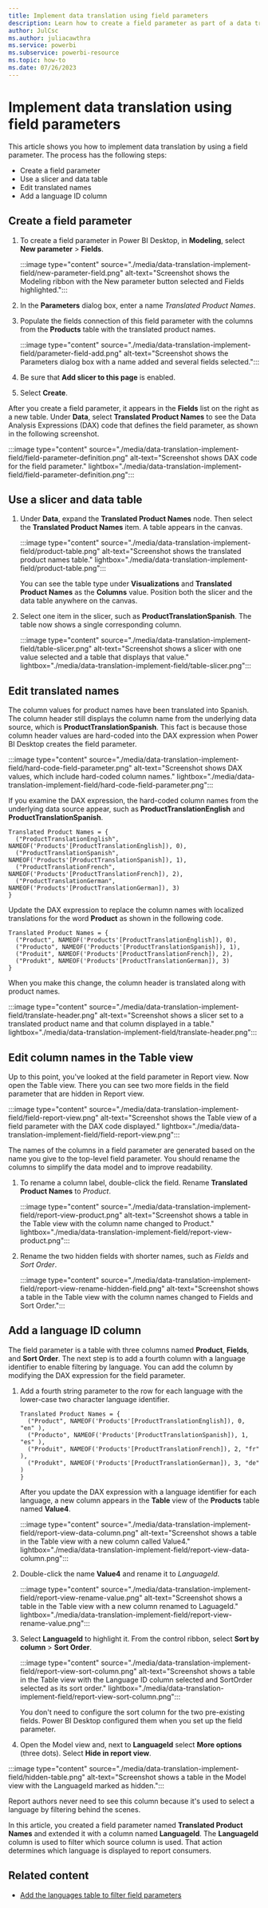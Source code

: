 ```yaml
---
title: Implement data translation using field parameters
description: Learn how to create a field parameter as part of a data translation approach to multiple-language reports in Power BI.
author: JulCsc   
ms.author: juliacawthra
ms.service: powerbi
ms.subservice: powerbi-resource
ms.topic: how-to
ms.date: 07/26/2023
---
```

# Implement data translation using field parameters

This article shows you how to implement data translation by using a field parameter. The process has the following steps:

- Create a field parameter
- Use a slicer and data table
- Edit translated names
- Add a language ID column

## Create a field parameter

1. To create a field parameter in Power BI Desktop, in **Modeling**, select **New parameter** > **Fields**.

   :::image type="content" source="./media/data-translation-implement-field/new-parameter-field.png" alt-text="Screenshot shows the Modeling ribbon with the New parameter button selected and Fields highlighted.":::

1. In the **Parameters** dialog box, enter a name *Translated Product Names*.
1. Populate the fields connection of this field parameter with the columns from the **Products** table with the translated product names.

   :::image type="content" source="./media/data-translation-implement-field/parameter-field-add.png" alt-text="Screenshot shows the Parameters dialog box with a name added and several fields selected.":::

1. Be sure that **Add slicer to this page** is enabled.
1. Select **Create**.

After you create a field parameter, it appears in the **Fields** list on the right as a new table. Under **Data**, select **Translated Product Names** to see the Data Analysis Expressions (DAX) code that defines the field parameter, as shown in the following screenshot.

:::image type="content" source="./media/data-translation-implement-field/field-parameter-definition.png" alt-text="Screenshot shows DAX code for the field parameter." lightbox="./media/data-translation-implement-field/field-parameter-definition.png":::

## Use a slicer and data table

1. Under **Data**, expand the **Translated Product Names** node. Then select the **Translated Product Names** item. A table appears in the canvas.

   :::image type="content" source="./media/data-translation-implement-field/product-table.png" alt-text="Screenshot shows the translated product names table." lightbox="./media/data-translation-implement-field/product-table.png":::

   You can see the table type under **Visualizations** and **Translated Product Names** as the **Columns** value. Position both the slicer and the data table anywhere on the canvas.

1. Select one item in the slicer, such as **ProductTranslationSpanish**. The table now shows a single corresponding column.

   :::image type="content" source="./media/data-translation-implement-field/table-slicer.png" alt-text="Screenshot shows a slicer with one value selected and a table that displays that value." lightbox="./media/data-translation-implement-field/table-slicer.png":::

## Edit translated names

The column values for product names have been translated into Spanish. The column header still displays the column name from the underlying data source, which is **ProductTranslationSpanish**. This fact is because those column header values are hard-coded into the DAX expression when Power BI Desktop creates the field parameter.

:::image type="content" source="./media/data-translation-implement-field/hard-code-field-parameter.png" alt-text="Screenshot shows DAX values, which include hard-coded column names." lightbox="./media/data-translation-implement-field/hard-code-field-parameter.png":::

If you examine the DAX expression, the hard-coded column names from the underlying data source appear, such as **ProductTranslationEnglish** and **ProductTranslationSpanish**.

```dax
Translated Product Names = {
  ("ProductTranslationEnglish", NAMEOF('Products'[ProductTranslationEnglish]), 0),
  ("ProductTranslationSpanish", NAMEOF('Products'[ProductTranslationSpanish]), 1),
  ("ProductTranslationFrench", NAMEOF('Products'[ProductTranslationFrench]), 2),
  ("ProductTranslationGerman", NAMEOF('Products'[ProductTranslationGerman]), 3)
}
```

Update the DAX expression to replace the column names with localized translations for the word **Product** as shown in the following code.

```dax
Translated Product Names = {
  ("Product", NAMEOF('Products'[ProductTranslationEnglish]), 0),
  ("Producto", NAMEOF('Products'[ProductTranslationSpanish]), 1),
  ("Produit", NAMEOF('Products'[ProductTranslationFrench]), 2),
  ("Produkt", NAMEOF('Products'[ProductTranslationGerman]), 3)
}
```

When you make this change, the column header is translated along with product names.

:::image type="content" source="./media/data-translation-implement-field/translate-header.png" alt-text="Screenshot shows a slicer set to a translated product name and that column displayed in a table." lightbox="./media/data-translation-implement-field/translate-header.png":::

## Edit column names in the Table view

Up to this point, you've looked at the field parameter in Report view. Now open the Table view. There you can see two more fields in the field parameter that are hidden in Report view.

:::image type="content" source="./media/data-translation-implement-field/field-report-view.png" alt-text="Screenshot shows the Table view of a field parameter with the DAX code displayed." lightbox="./media/data-translation-implement-field/field-report-view.png":::

The names of the columns in a field parameter are generated based on the name you give to the top-level field parameter. You should rename the columns to simplify the data model and to improve readability.

1. To rename a column label, double-click the field. Rename **Translated Product Names** to *Product*.

   :::image type="content" source="./media/data-translation-implement-field/report-view-product.png" alt-text="Screenshot shows a table in the Table view with the column name changed to Product." lightbox="./media/data-translation-implement-field/report-view-product.png":::

1. Rename the two hidden fields with shorter names, such as *Fields* and *Sort Order*.

   :::image type="content" source="./media/data-translation-implement-field/report-view-rename-hidden-field.png" alt-text="Screenshot shows a table in the Table view with the column names changed to Fields and Sort Order.":::

## Add a language ID column

The field parameter is a table with three columns named **Product**, **Fields**, and **Sort Order**. The next step is to add a fourth column with a language identifier to enable filtering by language. You can add the column by modifying the DAX expression for the field parameter.

1. Add a fourth string parameter to the row for each language with the lower-case two character language identifier.

   ```dax
   Translated Product Names = {
     ("Product", NAMEOF('Products'[ProductTranslationEnglish]), 0, "en" ),
     ("Producto", NAMEOF('Products'[ProductTranslationSpanish]), 1, "es" ),
     ("Produit", NAMEOF('Products'[ProductTranslationFrench]), 2, "fr" ),
     ("Produkt", NAMEOF('Products'[ProductTranslationGerman]), 3, "de" )
   }
   ```

   After you update the DAX expression with a language identifier for each language, a new column appears in the **Table** view of the **Products** table named **Value4**.

   :::image type="content" source="./media/data-translation-implement-field/report-view-data-column.png" alt-text="Screenshot shows a table in the Table view with a new column called Value4." lightbox="./media/data-translation-implement-field/report-view-data-column.png":::

1. Double-click the name **Value4** and rename it to *LanguageId*.

   :::image type="content" source="./media/data-translation-implement-field/report-view-rename-value.png" alt-text="Screenshot shows a table in the Table view with a new column renamed to LaguageId." lightbox="./media/data-translation-implement-field/report-view-rename-value.png":::

1. Select **LanguageId** to highlight it. From the control ribbon, select **Sort by column** > **Sort Order**.

   :::image type="content" source="./media/data-translation-implement-field/report-view-sort-column.png" alt-text="Screenshot shows a table in the Table view with the Language ID column selected and SortOrder selected as its sort order." lightbox="./media/data-translation-implement-field/report-view-sort-column.png":::

   You don't need to configure the sort column for the two pre-existing fields. Power BI Desktop configured them when you set up the field parameter.

1. Open the Model view and, next to **LanguageId** select **More options** (three dots). Select **Hide in report view**.

:::image type="content" source="./media/data-translation-implement-field/hidden-table.png" alt-text="Screenshot shows a table in the Model view with the LanguageId marked as hidden.":::

   Report authors never need to see this column because it's used to select a language by filtering behind the scenes.

In this article, you created a field parameter named **Translated Product Names** and extended it with a column named **LanguageId**. The **LanguageId** column is used to filter which source column is used. That action determines which language is displayed to report consumers.

## Related content

- [Add the languages table to filter field parameters](data-translation-add-language-table.md)

